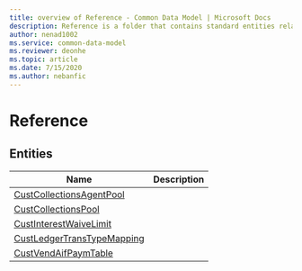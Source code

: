 ```yaml
---
title: overview of Reference - Common Data Model | Microsoft Docs
description: Reference is a folder that contains standard entities related to the Common Data Model.
author: nenad1002
ms.service: common-data-model
ms.reviewer: deonhe
ms.topic: article
ms.date: 7/15/2020
ms.author: nebanfic
---
```


# Reference


## Entities

|Name|Description|
|---|---|
|[CustCollectionsAgentPool](CustCollectionsAgentPool.md)||
|[CustCollectionsPool](CustCollectionsPool.md)||
|[CustInterestWaiveLimit](CustInterestWaiveLimit.md)||
|[CustLedgerTransTypeMapping](CustLedgerTransTypeMapping.md)||
|[CustVendAifPaymTable](CustVendAifPaymTable.md)||
